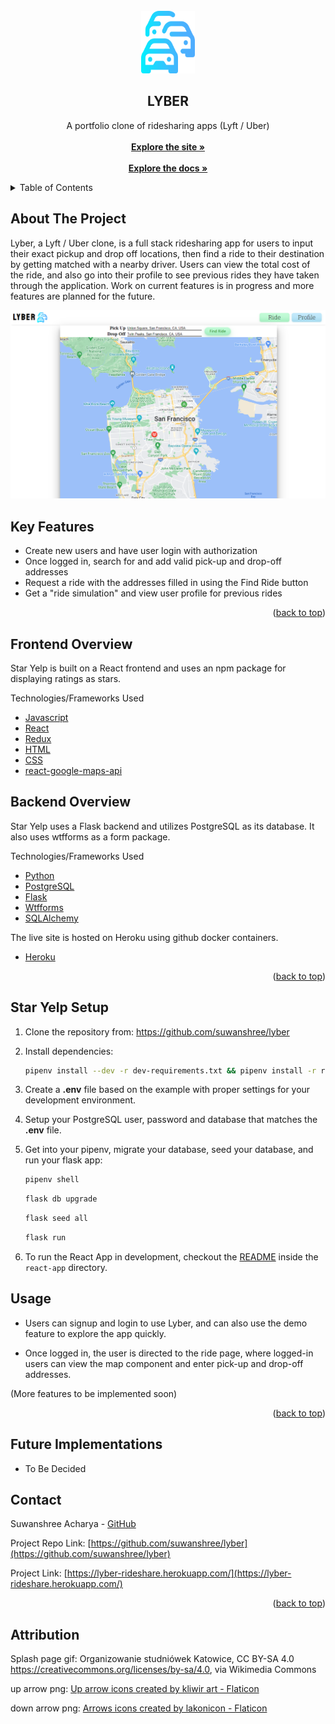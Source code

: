 <div id="top"></div>

<!-- PROJECT LOGO -->
<br />
<div align="center">
  <!-- <a href="https://github.com/suwanshree/lyber"> -->
    <img src="react-app/src/images/logo.png" alt="Logo" width="86" height="100">
  </a>

<h2 align="center">LYBER</h2>

  <p align="center">
    A portfolio clone of ridesharing apps (Lyft / Uber)
    <br />
    <br />
    <a href="https://lyber-rideshare.herokuapp.com/"><strong>Explore the site »</strong></a>
    <br />
    <br />
    <a href="https://github.com/suwanshree/lyber/wiki"><strong>Explore the docs »</strong></a>
    <br />
  </p>
</div>

<!-- TABLE OF CONTENTS -->
<details>
  <summary>Table of Contents</summary>
  <ol>
    <li><a href="#about-the-project">About The Project</a></li>
    <li><a href="#key-features">Key Features</a></li>
    <li><a href="#frontend-overview">Frontend Overview</a></li>
    <li><a href="#backend-overview">Backend Overview</a></li>
    <li><a href="#star-yelp-setup">Star Yelp Setup</a></li>
    <li><a href="#usage">Usage</a></li>
    <li><a href="#future-implementations">Future Implementations</a></li>
    <li><a href="#contact">Contact</a></li>
    <li><a href="#attribution">Attribution</a></li>
  </ol>
</details>

<!-- ABOUT THE PROJECT -->

## About The Project

Lyber, a Lyft / Uber clone, is a full stack ridesharing app for users to input their exact pickup and drop off locations, then find a ride to their destination by getting matched with a nearby driver. Users can view the total cost of the ride, and also go into their profile to see previous rides they have taken through the application. Work on current features is in progress and more features are planned for the future.

<img src="react-app/src/images/lyber_wglcrn.png" width=auto height=auto>

## Key Features

- Create new users and have user login with authorization
- Once logged in, search for and add valid pick-up and drop-off addresses
- Request a ride with the addresses filled in using the Find Ride button
- Get a "ride simulation" and view user profile for previous rides

<p align="right">(<a href="#top">back to top</a>)</p>

<!-- BUILT WITH -->

## Frontend Overview

Star Yelp is built on a React frontend and uses an npm package for displaying ratings as stars.

Technologies/Frameworks Used

- [Javascript](https://www.javascript.com)
- [React](https://reactjs.org/)
- [Redux](https://redux.js.org/)
- [HTML](https://developer.mozilla.org/en-US/docs/Web/HTML)
- [CSS](https://developer.mozilla.org/en-US/docs/Web/CSS)
- [react-google-maps-api](https://react-google-maps-api-docs.netlify.app/)

## Backend Overview

Star Yelp uses a Flask backend and utilizes PostgreSQL as its database. It also uses wtfforms as a form package.

Technologies/Frameworks Used

- [Python](https://www.python.org/)
- [PostgreSQL](https://www.postgresql.org/docs/)
- [Flask](https://flask.palletsprojects.com/en/2.1.x/)
- [Wtfforms](https://wtforms.readthedocs.io/)
- [SQLAlchemy](https://www.sqlalchemy.org/)

The live site is hosted on Heroku using github docker containers.

- [Heroku](https://www.heroku.com)

<p align="right">(<a href="#top">back to top</a>)</p>

## Star Yelp Setup

1. Clone the repository from: https://github.com/suwanshree/lyber
2. Install dependencies:

   ```bash
   pipenv install --dev -r dev-requirements.txt && pipenv install -r requirements.txt
   ```

3. Create a **.env** file based on the example with proper settings for your
   development environment.
4. Setup your PostgreSQL user, password and database that matches the **.env** file.
5. Get into your pipenv, migrate your database, seed your database, and run your flask app:

   ```bash
   pipenv shell
   ```

   ```bash
   flask db upgrade
   ```

   ```bash
   flask seed all
   ```

   ```bash
   flask run
   ```

6. To run the React App in development, checkout the [README](./react-app/README.md) inside the `react-app` directory.

<!-- USAGE EXAMPLES -->

## Usage

- Users can signup and login to use Lyber, and can also use the demo feature to explore the app quickly.

- Once logged in, the user is directed to the ride page, where logged-in users can view the map component and enter pick-up and drop-off addresses.

(More features to be implemented soon)

<p align="right">(<a href="#top">back to top</a>)</p>

<!-- FUTURE IMPLEMENTATIONS -->

## Future Implementations

- To Be Decided

<!-- CONTACT -->

## Contact

Suwanshree Acharya - [GitHub](https://github.com/suwanshree)

Project Repo Link: [https://github.com/suwanshree/lyber](https://github.com/suwanshree/lyber)

Project Link: [https://lyber-rideshare.herokuapp.com/](https://lyber-rideshare.herokuapp.com/)

<p align="right">(<a href="#top">back to top</a>)</p>

<!-- ATTRIBUTION -->

## Attribution

Splash page gif:
Organizowanie studniówek Katowice, CC BY-SA 4.0 <https://creativecommons.org/licenses/by-sa/4.0>, via Wikimedia Commons

up arrow png:
<a href="https://www.flaticon.com/free-icons/up-arrow" title="up arrow icons">Up arrow icons created by kliwir art - Flaticon</a>

down arrow png:
<a href="https://www.flaticon.com/free-icons/arrows" title="arrows icons">Arrows icons created by lakonicon - Flaticon</a>
